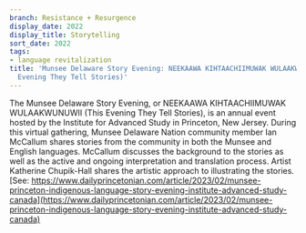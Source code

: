 ```yaml
---
branch: Resistance + Resurgence
display_date: 2022
display_title: Storytelling
sort_date: 2022
tags:
- language revitalization
title: 'Munsee Delaware Story Evening: NEEKAAWA KIHTAACHIIMUWAK WULAAKWUNUWII (This
  Evening They Tell Stories)'
---
```


The Munsee Delaware Story Evening, or NEEKAAWA KIHTAACHIIMUWAK WULAAKWUNUWII (This Evening They Tell Stories), is an annual event hosted by the Institute for Advanced Study in Princeton, New Jersey. During this virtual gathering, Munsee Delaware Nation community member Ian McCallum shares stories from the community in both the Munsee and English languages. McCallum discusses the background to the stories as well as the active and ongoing interpretation and translation process. Artist Katherine Chupik-Hall shares the artistic approach to illustrating the stories. [See: https://www.dailyprincetonian.com/article/2023/02/munsee-princeton-indigenous-language-story-evening-institute-advanced-study-canada](https://www.dailyprincetonian.com/article/2023/02/munsee-princeton-indigenous-language-story-evening-institute-advanced-study-canada)
